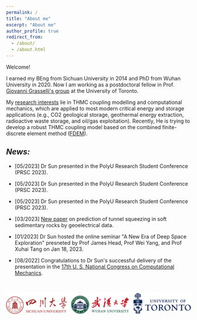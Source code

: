 ```yaml
---
permalink: /
title: "About me"
excerpt: "About me"
author_profile: true
redirect_from: 
  - /about/
  - /about.html
---
```


Welcome!

I earned my BEng from Sichuan University in 2014 and PhD from Wuhan University in 2020. Now I am working as a postdoctoral fellow in Prof. [Giovanni Grasselli's group](https://geogroup.utoronto.ca/) at the University of Toronto. 


My [research interests](research) lie in THMC coupling modelling and computational mechanics, which are applied to most modern critical energy and storage applications (e.g., CO2 geological storage, geothermal energy extraction, radioactive waste storage, and oil/gas exploitation). Recently, He is trying to develop a robust THMC coupling model based on the combined finite-discrete element method ([FDEM](software)).


<!-- NEWS =============================-->
## _News:_

  * [05/2023] Dr Sun presented in the PolyU Research Student Conference (PRSC 2023).

  * [05/2023] Dr Sun presented in the PolyU Research Student Conference (PRSC 2023).

  * [05/2023] Dr Sun presented in the PolyU Research Student Conference (PRSC 2023).

  * [03/2023] [New paper](https://17.usnccm.org/) on prediction of tunnel squeezing in soft sedimentary rocks by geoelectrical data.

  * [01/2023] Dr Sun hosted the online seminar "A New Era of Deep Space Exploration" presneted by Prof James Head, Prof Wei Yang, and Prof Xuhai Tang on Jan 18, 2023.

  *  [08/2022] Congratulations to Dr Sun's successful delivery of the presentation in the [17th U. S. National Congress on Computational Mechanics](https://17.usnccm.org/).
  


&nbsp;
&nbsp;

<centre>
    <img src="/images/Ulogo.png" style = "float:right" 
high = 20> 
<centre>